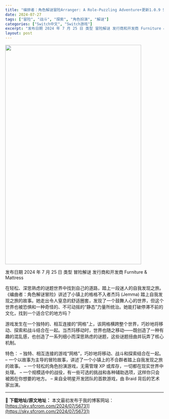```yaml
---
title: "编排者：角色解谜冒险Arranger: A Role-Puzzling Adventure+更新1.0.9 Switch NSP NSZ中文"
date: 2024-07-27
tags: ["冒险", "战斗", "探索", "角色扮演", "解谜"]
categories: ["Switch中文", "Switch游戏"]
excerpt: "发布日期 2024 年 7 月 25 日 类型 冒险解谜 发行商和开发商 Furniture &amp; Mattress 在轻松、深思熟虑的谜题世界中找到自己的道路，踏上一段迷人的自我发现之旅。 《编曲者：角色解谜冒险》讲述了小镇上的格格不入者杰玛 (Jemma) 踏上自我发现之旅的故事。她走出令&hellip;"
layout: post
---
```


<img class="aligncenter size-full wp-image-56732" src="https://sky.sfcrom.com/wp-content/uploads/2024/07/2024072709030532.webp" alt="" width="432" height="698" />

发布日期 2024 年 7 月 25 日
类型 冒险解谜
发行商和开发商 Furniture &amp; Mattress

在轻松、深思熟虑的谜题世界中找到自己的道路，踏上一段迷人的自我发现之旅。
《编曲者：角色解谜冒险》讲述了小镇上的格格不入者杰玛 (Jemma) 踏上自我发现之旅的故事。她走出令人窒息的舒适圈套，发现了一个鼓舞人心的世界，但这个世界也被恐惧和一种奇怪的、不可动摇的“静态”力量所统治。她能打破停滞不前的文化，找到一个适合它的地方吗？

游戏发生在一个独特的、相互连接的“网格”上，该网格横跨整个世界，巧妙地将移动、探索和战斗结合在一起。当杰玛移动时，世界也随之移动——既创造了一种有趣的混乱感，也创造了一系列细小而深思熟虑的谜题，这些谜题扭曲并玩弄了核心机制。

特色：
– 独特、相互连接的游戏“网格”，巧妙地将移动、战斗和探索结合在一起。
– 一个以故事为主导的冒险故事，讲述了一个小镇上的不合群者踏上自我发现之旅的故事。
– 一个轻松的角色扮演游戏，无需管理 XP 或库存，一切都在现实世界中处理。
– 一个规模适中的战役，有一些可选的挑战和各种辅助选项，这样你只会被困在你想要的地方。
– 来自全明星开发团队的首款游戏，由 Braid 背后的艺术家出演。

---
📖 **下载地址/原文地址：** 本文最初发布于我的博客网站：[https://sky.sfcrom.com/2024/07/56731](https://sky.sfcrom.com/2024/07/56731)

